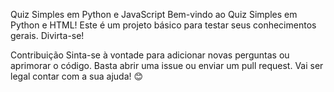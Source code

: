 Quiz Simples em Python e JavaScript
Bem-vindo ao Quiz Simples em Python e HTML! Este é um projeto básico para testar seus conhecimentos gerais. Divirta-se!

Contribuição
Sinta-se à vontade para adicionar novas perguntas ou aprimorar o código. Basta abrir uma issue ou enviar um pull request. Vai ser legal contar com a sua ajuda! 😊